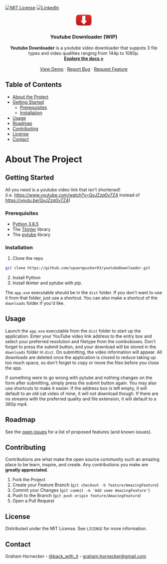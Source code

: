 <!-- PROJECT SHIELDS -->
<!--
*** I'm using markdown "reference style" links for readability.
*** Reference links are enclosed in brackets [ ] instead of parentheses ( ).
*** See the bottom of this document for the declaration of the reference variables
*** for contributors-url, forks-url, etc. This is an optional, concise syntax you may use.
*** https://www.markdownguide.org/basic-syntax/#reference-style-links
-->
[![MIT License](https://img.shields.io/pypi/l/mi)](https://github.com/squarepusher03/youtubeDownloader/blob/main/LICENSE)
[![LinkedIn](https://img.shields.io/badge/-LinkedIn-black.svg?style=flat&logo=linkedin&colorB=555)](https://linkedin.com/in/graham-hornecker)

<!-- PROJECT LOGO -->
<p align="center">
  <img src="https://github.com/squarepusher03/youtubeDownloader/blob/master/youtubeDownloader/imgs/logo.png?raw=true" height=10% width=10%/>

  <h3 align="center">Youtube Downloader (WIP)</h3>

  <p align="center">
    <strong>Youtube Downloader</strong> is a youtube video downloader 
    that suppots 3 file types and video qualities ranging from 144p to 1080p.
    <br />
    <a href="https://github.com/squarepusher03/youtubeDownloader"><strong>Explore the docs »</strong></a>
    <br />
    <br />
    <a href="https://github.com/squarepusher03/youtubeDownloader">View Demo</a>
    ·
    <a href="https://github.com/squarepusher03/youtubeDownloader/issues">Report Bug</a>
    ·
    <a href="https://github.com/squarepusher03/youtubeDownloader/issues">Request Feature</a>
  </p>

<!-- TABLE OF CONTENTS -->
## Table of Contents

* [About the Project](#about-the-project)
* [Getting Started](#getting-started)
  * [Prerequisites](#prerequisites)
  * [Installation](#installation)
* [Usage](#usage)
* [Roadmap](#roadmap)
* [Contributing](#contributing)
* [License](#license)
* [Contact](#contact)



<!-- ABOUT THE PROJECT -->
# About The Project

<!-- GETTING STARTED -->
## Getting Started

All you need is a youtube video link that isn't shortened! <br />(i.e. https://www.youtube.com/watch?v=QyJZzq0v7Z4 instead of https://youtu.be/QyJZzq0v7Z4)

### Prerequisites

* [Python 3.8.5](https://www.python.org/downloads/release/python-385/)
* The [Tkinter](https://tkdocs.com/tutorial/install.html) library
* The [pytube](https://pypi.org/project/pytube/) library

### Installation

1. Clone the repo
```sh
git clone https://github.com/squarepusher03/youtubeDownloader.git
```
2. Install Python
3. Install tkinter and pytube with pip.

The `app.exe` executable should be in the `dist` folder. 
If you don't want to use it from that folder, just use a shortcut. 
You can also make a shortcut of the `downloads` folder if you'd like.

<!-- USAGE EXAMPLES -->
## Usage

Launch the `app.exe` executable from the `dist` folder to start up the application.
Enter your YouTube video link address to the entry box and select your preferred resolution and 
filetype from the comboboxes. Don't forget to press the submit button, and your download will be
stored in the `downloads` folder in `dist`. On submitting, the video information will appear.
All downloads are deleted once the application is closed to reduce taking up too much space,
so don't forget to copy or move the files before you close the app.

If something were to go wrong with pytube and nothing changes on the form after submitting, simply press
the submit button again. You may also use shortcuts to make it easier. If the address box is left empty, 
it will default to an old cat video of mine, it will not download though. If there are no streams with the
preferred quality and file extension, it will default to a 360p mp4.

<!-- ROADMAP -->
## Roadmap

See the [open issues](https://github.com/squarepusher03/youtubeDownloader/issues) for a list of proposed features (and known issues).



<!-- CONTRIBUTING -->
## Contributing

Contributions are what make the open source community such an amazing place to be learn, inspire, and create. Any contributions you make are **greatly appreciated**.

1. Fork the Project
2. Create your Feature Branch (`git checkout -b feature/AmazingFeature`)
3. Commit your Changes (`git commit -m 'Add some AmazingFeature'`)
4. Push to the Branch (`git push origin feature/AmazingFeature`)
5. Open a Pull Request



<!-- LICENSE -->
## License

Distributed under the MIT License. See `LICENSE` for more information.

<!-- CONTACT -->
## Contact

Graham Hornecker - [@back_with_it](https://instagram.com/back_with_it) - [graham.hornecker@gmail.com](mailto:graham.hornecker@gmail.com?subject=[GitHub])

